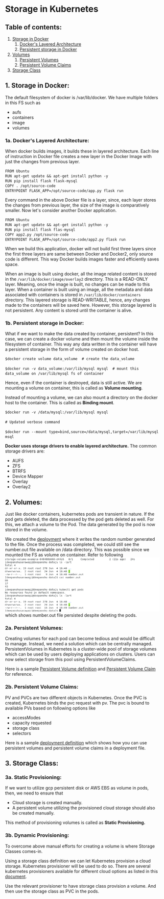 # Storage in Kubernetes

## Table of contents:

1. [Storage in Docker](#1-storage-in-docker)
   1. [Docker's Layered Architecture](#1a-dockers-layered-architecture)
   2. [Persistent storage in Docker](#1b-persistent-storage-in-docker)
2. [Volumes](#2-volumes)
   1. [Persistent Volumes](#2a-persistent-volumes)
   2. [Persistent Volume Claims](#2b-persistent-volume-claims)
3. [Storage Class](#3-storage-class)

## 1. Storage in Docker:

The default filesystem of docker is /var/lib/docker. We have multiple folders in this FS such as

- aufs
- containers
- image
- volumes

### 1a. Docker's Layered Architecture:

When docker builds images, it builds these in layered architecture. Each line of instruction in Docker file creates a new layer
in the Docker Image with just the changes from previous layer.

```Docker
FROM Ubuntu
RUN apt-get update && apt-get install python -y
RUN pip install flask flask-mysql
COPY . /opt/source-code
ENTRYPOINT FLASK_APP=/opt/source-code/app.py flask run 
```

Every command in the above Docker file is a layer, since, each layer stores the changes from previous layer, the size of
the image is comparatively smaller. Now let's consider another Docker application.

```Docker2
FROM Ubuntu
RUN apt-get update && apt-get install python -y
RUN pip install flask flas-mysql
COPY app2.py /opt/source-code
ENTRYPOINT FLASK_APP=/opt/source-code/app2.py flask run
```

When we build this application, docker will not build first three layers since the first three layers are same between 
Docker and Docker2, only source code is different. This way Docker builds images faster and efficiently saves space.

When an image is built using docker, all the image related content is stored in the ```/var/lib/docker/image/overlay2```
directory. This is a READ-ONLY layer. Meaning, once the image is built, no changes can be made to this layer. When a container
is built using an image, all the metadata and data associated with containers is stored in ```/var/lib/docker/containers```
directory. This layered storage is READ-WRITABLE, hence, any changes made to the containers will be saved here. However,
this storage layered is not persistent. Any content is stored until the container is alive.

### 1b. Persistent storage in Docker:

What if we want to make the data created by container, persistent? In this case, we can create a docker volume and then
mount the volume inside the filesystem of container. This way any data written in the container will have a persistent storage
in the form of volume created on docker host.

```shell
$docker create volume data_volume  # create the data_volume

$docker run -v data_volume:/var/lib/mysql mysql  # mount this data_volume on /var/lib/mysql fs of container
```

Hence, even if the container is destroyed, data is still active. We are mounting a volume on container, this is called as
**Volume mounting**.

Instead of mounting a volume, we can also mount a directory on the docker host to the container. This is called as **Binding mount**.

```shell
$docker run -v /data/mysql:/var/lib/mysql mysql

# Updated verbose command

$docker run --mount type=bind,source=/data/mysql,target=/var/lib/mysql msql
```

**Docker uses storage drivers to enable layered architecture.** The common storage drivers are:
- AUFS
- ZFS
- BTRFS
- Device Mapper
- Overlay
- Overlay2

## 2. Volumes:

Just like docker containers, kubernetes pods are transient in nature. If the pod gets deleted, the data processed by the
pod gets deleted as well. For this, we attach a volume to the Pod. The data generated by the pod is now stored in the volume.

We created the [deployment](storage-volume-example.yaml) where it writes the random number generated to the file. Once the
process was completed, we could still see the number.out file available on /data directory. This was possible since we mounted
the FS as volume on container. Refer to following ![snippet](img.png) which shows number.out file persisted despite deleting
the pods.

### 2a. Persistent Volumes:

Creating volumes for each pod can become tedious and would be difficult to manage. Instead, we need a solution which can be
centrally managed. PersistentVolumes in Kubernetes is a cluster-wide pool of storage volumes which can be used by users
deploying applications on clusters. Users can now select storage from this pool using PersistentVolumeClaims.

Here is a sample [Persistent Volume definition](pv-definition.yaml) and [Persistent Volume Claim](pvc-definition.yaml) for
reference.

### 2b. Persistent Volume Claims:

PV and PVCs are two different objects in Kubernetes. Once the PVC is created, Kubernetes binds the pvc request with pv.
The pvc is bound to available PVs based on following options like

- accessModes
- capacity requested
- storage class
- selectors

Here is a sample [deployment definition](pvc-deployment.yaml) which shows how you can use persistent volumes and persistent
volume claims in a deployment file.

## 3. Storage Class:

### 3a. Static Provisioning:

If we want to utilize gcp persistent disk or AWS EBS as volume in pods, then, we need to ensure that

- Cloud storage is created manually.
- A persistent volume utilizing the provisioned cloud storage should also be created manually.

This method of provisioning volumes is called as **Static Provisioning.**

### 3b. Dynamic Provisioning:

To overcome above manual efforts for creating a volume is where Storage Classes comes-in.

Using a storage class definition we can let Kubernetes provision a cloud storage. Kubernetes provisioner will be used to
do so. There are several kubernetes provisioners available for different cloud options as listed in this 
[document](https://kubernetes.io/docs/concepts/storage/storage-classes/#provisioner). 

Use the relevant provisioner to have storage class provision a volume. And then use the storage class as PVC in the pods.